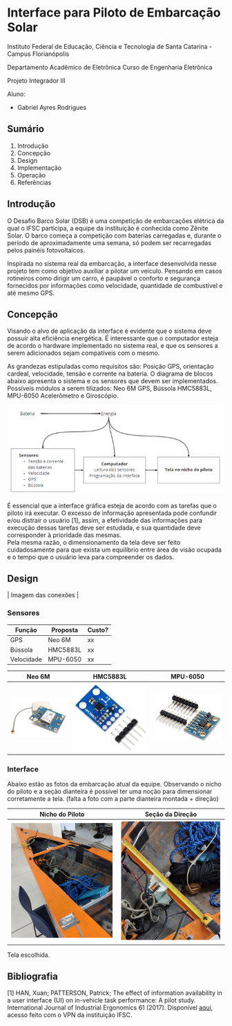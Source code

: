 # Interface para Piloto de Embarcação Solar

Instituto Federal de Educação, Ciência e Tecnologia de Santa Catarina - Campus Florianópolis

Departamento Acadêmico de Eletrônica Curso de Engenharia Eletrônica

Projeto Integrador III

Aluno:

* Gabriel Ayres Rodrigues


## Sumário

1. Introdução
2. Concepção
3. Design
4. Implementação
5. Operação
6. Referências


## Introdução 

O Desafio Barco Solar (DSB) é uma competição de embarcações elétrica da qual o IFSC participa, a equipe da instituição é conhecida como Zênite Solar. O barco começa a competição com baterias carregadas e, durante o período de aproximadamente uma semana, só podem ser recarregadas pelos painéis fotovoltaicos.

Inspirada no sistema real da embarcação, a interface desenvolvida nesse projeto tem como objetivo auxiliar a pilotar um veículo. Pensando em casos rotineiros como dirigir um carro, é paupável o conforto e segurança fornecidos por informações como velocidade, quantidade de combustível e até mesmo GPS.


## Concepção 

Visando o alvo de aplicação da interface é evidente que o sistema deve possuir alta eficiência energética. É interessante que o computador esteja de acordo o hardware implementado no sistema real, e que os sensores a serem adicionados sejam compatíveis com o mesmo.

As grandezas estipuladas como requisitos são: Posição GPS, orientação cardeal, velocidade, tensão e corrente na bateria. O diagrama de blocos abaixo apresenta o sistema e os sensores que devem ser implementados. Possíveis módulos a serem tilizados: Neo 6M GPS, Bússola HMC5883L, MPU-6050 Acelerômetro e Giroscópio.

![Diagrama concepção](https://github.com/ayresgit/Interface_para_Piloto_de_Embarcacao_Solar/blob/5f6bf20e956930dfbec1722abd79817f228a61f0/Imagens/Diagrama_concep%C3%A7%C3%A3o.PNG)

É essencial que a interface gráfica esteja de acordo com as tarefas que o piloto irá executar. O excesso de informação apresentada pode confundir e/ou distrair o usuário [1], assim, a efetividade das informações para execução dessas tarefas deve ser estudada, e sua quantidade deve corresponder à prioridade das mesmas.                                   
Pela mesma razão, o dimensionamento da tela deve ser feito cuidadosamente para que exista um equilíbrio entre área de visão ocupada e o tempo que o usuário leva para compreender os dados.

## Design

| Imagem das conexões |

### Sensores

| Função | Proposta | Custo? |
|--------|----------|--------|
| GPS | Neo 6M | xx |
| Bússola | HMC5883L | xx |
| Velocidade | MPU-6050 | xx |

| Neo 6M | HMC5883L | MPU-6050 |
|--------|--------|--------|
|![Módulo GPS Neo 6M](https://github.com/ayresgit/Interface_para_Piloto_de_Embarcacao_Solar/blob/main/Imagens/Neo%206M.PNG)|![Módulo Bússola Eletrônica](https://github.com/ayresgit/Interface_para_Piloto_de_Embarcacao_Solar/blob/main/Imagens/HMC5883L.PNG)|![Módulo Acelerômetro e Giroscópio](https://github.com/ayresgit/Interface_para_Piloto_de_Embarcacao_Solar/blob/main/Imagens/MPU-6050.PNG)| 

### Interface

Abaixo estão as fotos da embarcação atual da equipe. Observando o nicho do piloto e a seção dianteira é possível ter uma noção para dimensionar corretamente a tela.
(falta a foto com a parte dianteira montada + direção)

| Nicho do Piloto | Seção da Direção |
|--------|------|
|![Nicho do piloto](https://github.com/ayresgit/Interface_para_Piloto_de_Embarcacao_Solar/blob/899df3555cb04dffced7e3e54e8f571c010092bf/Imagens/Nicho_do_Piloto.png)|![Diâmetro da Seção da Direção](https://github.com/ayresgit/Interface_para_Piloto_de_Embarcacao_Solar/blob/899df3555cb04dffced7e3e54e8f571c010092bf/Imagens/Di%C3%A2metro_Se%C3%A7%C3%A3o_da_Dire%C3%A7%C3%A3o.png)|

Tela escolhida.

## Bibliografia

[1] HAN, Xuan; PATTERSON, Patrick; The effect of information availability in a user interface (UI) on in-vehicle task performance: A pilot study. International Journal of Industrial Ergonomics 61 (2017). Disponível [aqui,](https://reader.elsevier.com/reader/sd/pii/S0169814117302731?token=7DC00FCEEDEFC402D3D6EA906F4603617028E6641A210E748B19B247E6C2FCBBDEB48597B2F2B649EFB50A7646E7A4F1&originRegion=us-east-1&originCreation=20211208114113) acesso feito com o VPN da instituição IFSC.

